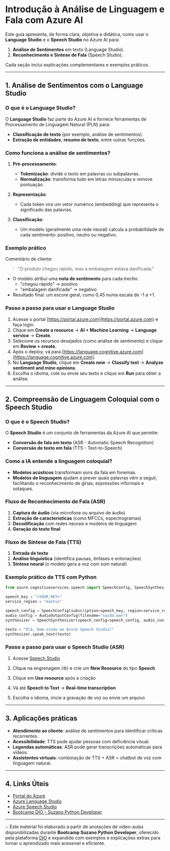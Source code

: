 # Introdução à Análise de Linguagem e Fala com Azure AI

Este guia apresenta, de forma clara, objetiva e didática, como usar o **Language Studio** e o **Speech Studio** no Azure AI para:

1. **Análise de Sentimentos** em texto (Language Studio).  
2. **Reconhecimento e Síntese de Fala** (Speech Studio).

Cada seção inclui explicações complementares e exemplos práticos.

---

## 1. Análise de Sentimentos com o Language Studio

### O que é o Language Studio?

O **Language Studio** faz parte do Azure AI e fornece ferramentas de Processamento de Linguagem Natural (PLN) para:

- **Classificação de texto** (por exemplo, análise de sentimentos).  
- **Extração de entidades**, **resumo de texto**, entre outras funções.

### Como funciona a análise de sentimentos?

1. **Pré-processamento**: 
   
   - **Tokenização**: divide o texto em palavras ou subpalavras.  
   - **Normalização**: transforma tudo em letras minúsculas e remove pontuação.  

2. **Representação**:
   
   - Cada token vira um vetor numérico (embedding) que representa o significado das palavras.

3. **Classificação**:
   
   - Um modelo (geralmente uma rede neural) calcula a probabilidade de cada sentimento: positivo, neutro ou negativo.

### Exemplo prático

Comentário de cliente:

> "O produto chegou rápido, mas a embalagem estava danificada."

- O modelo atribui uma **nota de sentimento** para cada trecho:
  - "chegou rápido" → positivo  
  - "embalagem danificada" → negativo  
- Resultado final: um escore geral, como 0,45 numa escala de -1 a +1.

### Passo a passo para usar o Language Studio

1. Acesse o portal [https://portal.azure.com](https://portal.azure.com) e faça login.  
2. Clique em **Create a resource** → **AI + Machine Learning** → **Language service** → **Create**.  
3. Selecione os recursos desejados (como análise de sentimento) e clique em **Review + create**.  
4. Após o deploy, vá para [https://language.cognitive.azure.com](https://language.cognitive.azure.com).  
5. No **Language Studio**, clique em **Create new** → **Classify text** → **Analyze sentiment and mine opinions**.  
6. Escolha o idioma, cole ou envie seu texto e clique em **Run** para obter a análise.

---

## 2. Compreensão de Linguagem Coloquial com o Speech Studio

### O que é o Speech Studio?

O **Speech Studio** é um conjunto de ferramentas da Azure AI que permite:

- **Conversão de fala em texto** (ASR - Automatic Speech Recognition)  
- **Conversão de texto em fala** (TTS - Text-to-Speech)

### Como a IA entende a linguagem coloquial?

- **Modelos acústicos** transformam sons da fala em fonemas.  
- **Modelos de linguagem** ajudam a prever quais palavras vêm a seguir, facilitando o reconhecimento de gírias, expressões informais e sotaques.

### Fluxo de Reconhecimento de Fala (ASR)

1. **Captura de áudio** (via microfone ou arquivo de áudio)  
2. **Extração de características** (como MFCCs, espectrogramas)  
3. **Decodificação** com redes neurais e modelos de linguagem  
4. **Geração do texto final**

### Fluxo de Síntese de Fala (TTS)

1. **Entrada de texto**  
2. **Análise linguística** (identifica pausas, ênfases e entonações)  
3. **Síntese neural** (o modelo gera a voz com som natural)

### Exemplo prático de TTS com Python

```python
from azure.cognitiveservices.speech import SpeechConfig, SpeechSynthesizer, AudioOutputConfig

speech_key = "<YOUR_KEY>"
service_region = "eastus"

speech_config = SpeechConfig(subscription=speech_key, region=service_region)
audio_config = AudioOutputConfig(filename="saida.wav")
synthesizer = SpeechSynthesizer(speech_config=speech_config, audio_config=audio_config)

texto = "Olá, bem-vindo ao Azure Speech Studio!"
synthesizer.speak_text(texto)
```

### Passo a passo para usar o Speech Studio (ASR)

1. Acesse [Speech Studio](https://speech.microsoft.com/portal)

2. Clique na engrenagem (⚙️) e crie um **New Resource** do tipo **Speech**

3. Clique em **Use resource** após a criação

4. Vá até **Speech to Text** → **Real-time transcription**

5. Escolha o idioma, inicie a gravação de voz ou envie um arquivo

---

## 3. Aplicações práticas

* **Atendimento ao cliente**: análise de sentimentos para identificar críticas recorrentes.
* **Acessibilidade**: TTS pode ajudar pessoas com deficiência visual.
* **Legendas automáticas**: ASR pode gerar transcrições automáticas para vídeos.
* **Assistentes virtuais**: combinação de TTS + ASR = chatbot de voz com linguagem natural.
  
---

## 4. Links Úteis

- [Portal do Azure](https://portal.azure.com/)
- [Azure Language Studio](https://language.cognitive.azure.com/)
- [Azure Speech Studio](https://speech.microsoft.com/portal)
- [Bootcamp DIO – Suzano Python Developer](https://www.dio.me)

---

💡 Este material foi elaborado a partir de anotações de vídeo-aulas disponibilizadas durante **Bootcamp Suzano Python Developer**, oferecido pela plataforma [DIO](https://www.dio.me) e expandido com exemplos e explicações extras para tornar o aprendizado mais acessível e eficiente.


